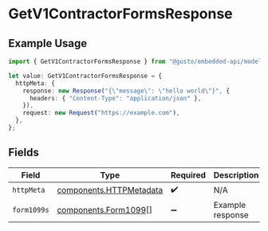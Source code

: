 # GetV1ContractorFormsResponse

## Example Usage

```typescript
import { GetV1ContractorFormsResponse } from "@gusto/embedded-api/models/operations/getv1contractorforms.js";

let value: GetV1ContractorFormsResponse = {
  httpMeta: {
    response: new Response("{\"message\": \"hello world\"}", {
      headers: { "Content-Type": "application/json" },
    }),
    request: new Request("https://example.com"),
  },
};
```

## Fields

| Field                                                              | Type                                                               | Required                                                           | Description                                                        |
| ------------------------------------------------------------------ | ------------------------------------------------------------------ | ------------------------------------------------------------------ | ------------------------------------------------------------------ |
| `httpMeta`                                                         | [components.HTTPMetadata](../../models/components/httpmetadata.md) | :heavy_check_mark:                                                 | N/A                                                                |
| `form1099s`                                                        | [components.Form1099](../../models/components/form1099.md)[]       | :heavy_minus_sign:                                                 | Example response                                                   |
